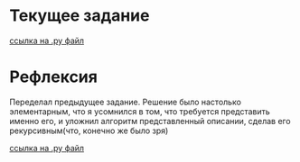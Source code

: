 # Текущее задание
[ссылка на .py файл](problemset_7.py)

# Рефлексия
Переделал предыдущее задание. Решение было настолько элементарным, что я усомнился в том, что требуется представить именно его, и уложнил алгоритм представленный  описании, сделав его рекурсивным(что, конечно же было зря)

[ссылка на .py файл](problemset_6_1.py)

